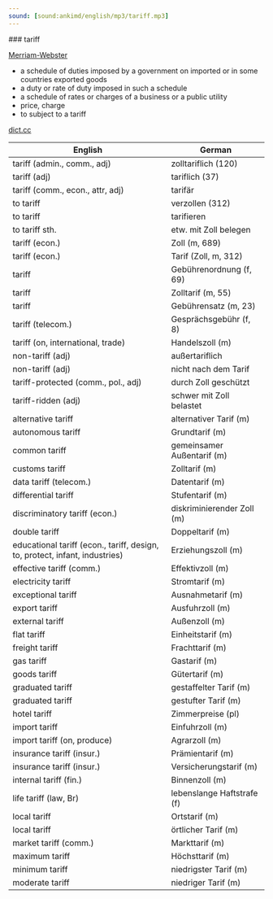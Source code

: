 ```yaml
---
sound: [sound:ankimd/english/mp3/tariff.mp3]
---
```


\### tariff

[Merriam-Webster](https://www.merriam-webster.com/dictionary/tariff)

- a schedule of duties imposed by a government on imported or in some countries exported goods
- a duty or rate of duty imposed in such a schedule
- a schedule of rates or charges of a business or a public utility
- price, charge
- to subject to a tariff

[dict.cc](https://www.dict.cc/tariff)

| English        | German       |
| -------------- | ------------ |
| tariff (admin., comm., adj) | zolltariflich (120) |
| tariff (adj) | tariflich (37) |
| tariff (comm., econ., attr, adj) | tarifär |
| to tariff | verzollen (312) |
| to tariff | tarifieren |
| to tariff sth. | etw. mit Zoll belegen |
| tariff (econ.) | Zoll (m, 689) |
| tariff (econ.) | Tarif (Zoll, m, 312) |
| tariff | Gebührenordnung (f, 69) |
| tariff | Zolltarif (m, 55) |
| tariff | Gebührensatz (m, 23) |
| tariff (telecom.) | Gesprächsgebühr (f, 8) |
| tariff (on, international, trade) | Handelszoll (m) |
| non-tariff (adj) | außertariflich |
| non-tariff (adj) | nicht nach dem Tarif |
| tariff-protected (comm., pol., adj) | durch Zoll geschützt |
| tariff-ridden (adj) | schwer mit Zoll belastet |
| alternative tariff | alternativer Tarif (m) |
| autonomous tariff | Grundtarif (m) |
| common tariff | gemeinsamer Außentarif (m) |
| customs tariff | Zolltarif (m) |
| data tariff (telecom.) | Datentarif (m) |
| differential tariff | Stufentarif (m) |
| discriminatory tariff (econ.) | diskriminierender Zoll (m) |
| double tariff | Doppeltarif (m) |
| educational tariff (econ., tariff, design, to, protect, infant, industries) | Erziehungszoll (m) |
| effective tariff (comm.) | Effektivzoll (m) |
| electricity tariff | Stromtarif (m) |
| exceptional tariff | Ausnahmetarif (m) |
| export tariff | Ausfuhrzoll (m) |
| external tariff | Außenzoll (m) |
| flat tariff | Einheitstarif (m) |
| freight tariff | Frachttarif (m) |
| gas tariff | Gastarif (m) |
| goods tariff | Gütertarif (m) |
| graduated tariff | gestaffelter Tarif (m) |
| graduated tariff | gestufter Tarif (m) |
| hotel tariff | Zimmerpreise (pl) |
| import tariff | Einfuhrzoll (m) |
| import tariff (on, produce) | Agrarzoll (m) |
| insurance tariff (insur.) | Prämientarif (m) |
| insurance tariff (insur.) | Versicherungstarif (m) |
| internal tariff (fin.) | Binnenzoll (m) |
| life tariff (law, Br) | lebenslange Haftstrafe (f) |
| local tariff | Ortstarif (m) |
| local tariff | örtlicher Tarif (m) |
| market tariff (comm.) | Markttarif (m) |
| maximum tariff | Höchsttarif (m) |
| minimum tariff | niedrigster Tarif (m) |
| moderate tariff | niedriger Tarif (m) |
